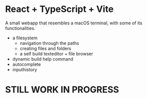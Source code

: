 # React + TypeScript + Vite

A small webapp that resembles a macOS terminal, with some of its functionalities.
- a filesystem
  - navigation through the paths
  - creating files and folders
  - a self build texteditor + file browser
- dynamic build help command
- autocomplete
- inputhistory

# STILL WORK IN PROGRESS #
